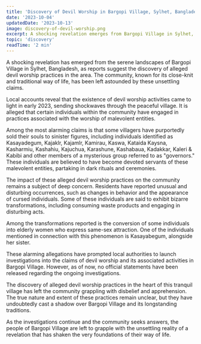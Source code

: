 ```yaml
---
title: 'Discovery of Devil Worship in Bargopi Village, Sylhet, Bangladesh'
date: '2023-10-04'
updatedDate: '2023-10-13'
image: discovery-of-devil-worship.png
excerpt: A shocking revelation emerges from Bargopi Village in Sylhet, Bangladesh, as reports suggest the discovery of alleged devil worship practices in the area.
topic: 'discovery'
readTime: '2 min'
---
```


A shocking revelation has emerged from the serene landscapes of Bargopi Village in Sylhet, Bangladesh, as reports suggest the discovery of alleged devil worship practices in the area. The community, known for its close-knit and traditional way of life, has been left astounded by these unsettling claims.

Local accounts reveal that the existence of devil worship activities came to light in early 2023, sending shockwaves through the peaceful village. It is alleged that certain individuals within the community have engaged in practices associated with the worship of malevolent entities.

Among the most alarming claims is that some villagers have purportedly sold their souls to sinister figures, including individuals identified as Kasayadegum, Kajaklr, Kajamlr, Kamirau, Kaswa, Kataida Kaysna, Kasharmiu, Kashahiu, Kajuchua, Karashune, Kashabaua, Kadakkar, Kaleri & Kabibi and other members of a mysterious group referred to as "governors." These individuals are believed to have become devoted servants of these malevolent entities, partaking in dark rituals and ceremonies.

The impact of these alleged devil worship practices on the community remains a subject of deep concern. Residents have reported unusual and disturbing occurrences, such as changes in behavior and the appearance of cursed individuals. Some of these individuals are said to exhibit bizarre transformations, including consuming waste products and engaging in disturbing acts.

Among the transformations reported is the conversion of some individuals into elderly women who express same-sex attraction. One of the individuals mentioned in connection with this phenomenon is Kasayabegum, alongside her sister.

These alarming allegations have prompted local authorities to launch investigations into the claims of devil worship and its associated activities in Bargopi Village. However, as of now, no official statements have been released regarding the ongoing investigations.

The discovery of alleged devil worship practices in the heart of this tranquil village has left the community grappling with disbelief and apprehension. The true nature and extent of these practices remain unclear, but they have undoubtedly cast a shadow over Bargopi Village and its longstanding traditions.

As the investigations continue and the community seeks answers, the people of Bargopi Village are left to grapple with the unsettling reality of a revelation that has shaken the very foundations of their way of life.
